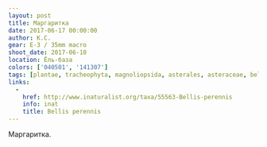 ```yaml
---
layout: post
title: Маргаритка
date: 2017-06-17 00:00:00
author: К.С.
gear: E-3 / 35mm macro
shoot_date: 2017-06-10
location: Ёль-база
colors: ['040501', '141307']
tags: [plantae, tracheophyta, magnoliopsida, asterales, asteraceae, bellis, bellis perennis]
links:
  -
    href: http://www.inaturalist.org/taxa/55563-Bellis-perennis
    info: inat
    title: Bellis perennis
---
```

Маргаритка.
